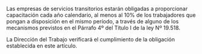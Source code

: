 Las empresas de servicios transitorios estarán obligadas a proporcionar capacitación cada año calendario, al menos al 10% de los trabajadores que pongan a disposición en el mismo período, a través de alguno de los mecanismos previstos en el Párrafo 4º del Título I de la ley Nº 19.518.

La Dirección del Trabajo verificará el cumplimiento de la obligación establecida en este artículo.